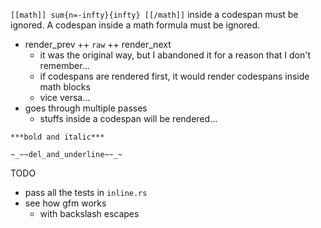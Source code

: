 `[[math]] sum{n=-infty}{infty} [[/math]]` inside a codespan must be ignored. A codespan inside a math formula must be ignored.

- render_prev ++ `raw` ++ render_next
  - it was the original way, but I abandoned it for a reason that I don't remember...
  - if codespans are rendered first, it would render codespans inside math blocks
  - vice versa...
- goes through multiple passes
  - stuffs inside a codespan will be rendered...

`***bold and italic***`

`~_~~del_and_underline~~_~`


TODO
- pass all the tests in `inline.rs`
- see how gfm works
  - with backslash escapes